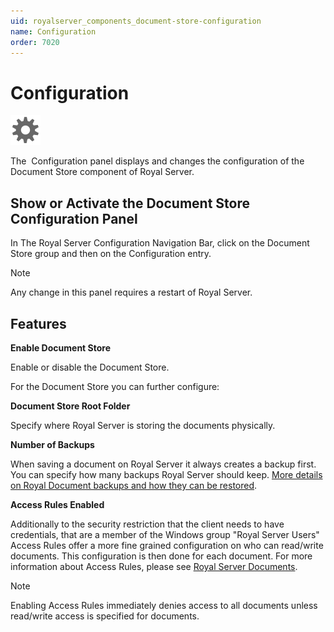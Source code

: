 ```yaml
---
uid: royalserver_components_document-store-configuration
name: Configuration
order: 7020
---
```


# Configuration

<img src="/r2022/images/RoyalServer/ApplicationOptions_48x48.png" class="icon-def" alt="" />

The  Configuration panel displays and changes the configuration of the Document Store component of Royal Server.

## Show or Activate the Document Store Configuration Panel

In The Royal Server Configuration Navigation Bar, click on the Document Store group and then on the Configuration entry.

> [!NOTE]  
> Any change in this panel requires a restart of Royal Server.

## Features

**Enable Document Store**

Enable or disable the Document Store.

For the Document Store you can further configure:

**Document Store Root Folder**

Specify where Royal Server is storing the documents physically.

**Number of Backups**

When saving a document on Royal Server it always creates a backup first. You can specify how many backups Royal Server should keep. 
 [More details on Royal Document backups and how they can be restored](xref:advanced-restoring-a-previous-version-of-a-document).


**Access Rules Enabled**

Additionally to the security restriction that the client needs to have credentials, that are a member of the Windows group "Royal Server Users" Access Rules offer a more fine grained configuration on who can read/write documents. This configuration is then done for each document. For more information about Access Rules, please see [Royal Server Documents](xref:royalserver_components_document-store_documents).

> [!NOTE]
> Enabling Access Rules immediately denies access to all documents unless read/write access is specified for documents.
